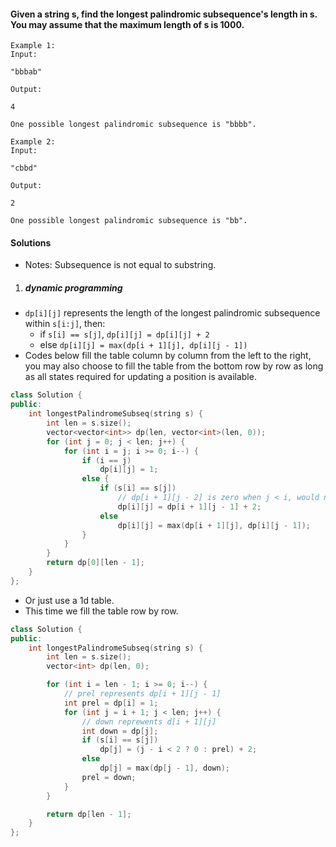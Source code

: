 #### Given a string s, find the longest palindromic subsequence's length in s. You may assume that the maximum length of s is 1000.

```
Example 1:
Input:

"bbbab"

Output:

4

One possible longest palindromic subsequence is "bbbb".

Example 2:
Input:

"cbbd"

Output:

2

One possible longest palindromic subsequence is "bb". 
```

#### Solutions

- Notes: Subsequence is not equal to substring.

1. ##### dynamic programming

- `dp[i][j]` represents the length of the longest palindromic subsequence within `s[i:j]`, then:
    - if `s[i] == s[j]`, `dp[i][j] = dp[i][j] + 2`
    - else `dp[i][j] = max(dp[i + 1][j], dp[i][j - 1])`
- Codes below fill the table column by column from the left to the right, you may also choose to fill the table from the bottom row by row as long as all states required for updating a  position is available.

```c++
class Solution {
public:
    int longestPalindromeSubseq(string s) {
        int len = s.size();
        vector<vector<int>> dp(len, vector<int>(len, 0));
        for (int j = 0; j < len; j++) {
            for (int i = j; i >= 0; i--) {
                if (i == j)
                    dp[i][j] = 1;
                else {
                    if (s[i] == s[j])
                        // dp[i + 1][j - 2] is zero when j < i, would not cause error
                        dp[i][j] = dp[i + 1][j - 1] + 2;
                    else
                        dp[i][j] = max(dp[i + 1][j], dp[i][j - 1]);
                }
            }
        }
        return dp[0][len - 1];
    }
};
```


- Or just use a 1d table.
- This time we fill the table row by row.

```c++
class Solution {
public:
    int longestPalindromeSubseq(string s) {
        int len = s.size();
        vector<int> dp(len, 0);

        for (int i = len - 1; i >= 0; i--) {
            // prel represents dp[i + 1][j - 1]
            int prel = dp[i] = 1;
            for (int j = i + 1; j < len; j++) {
                // down reprewents d[i + 1][j]
                int down = dp[j];
                if (s[i] == s[j])
                    dp[j] = (j - i < 2 ? 0 : prel) + 2;
                else
                    dp[j] = max(dp[j - 1], down);
                prel = down;
            }
        }

        return dp[len - 1];
    }
};
```